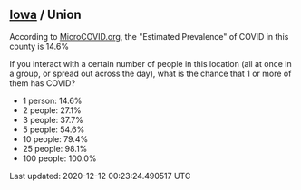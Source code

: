 
## [Iowa](/united-states/iowa) / Union

According to [MicroCOVID.org](http://microcovid.org),
the "Estimated Prevalence" of COVID in this county is 14.6%

If you interact with a certain number of people in this location
(all at once in a group, or spread out across the day), what is the chance that
1 or more of them has COVID?

- 1 person: 14.6%
- 2 people: 27.1%
- 3 people: 37.7%
- 5 people: 54.6%
- 10 people: 79.4%
- 25 people: 98.1%
- 100 people: 100.0%

Last updated: 2020-12-12 00:23:24.490517 UTC

